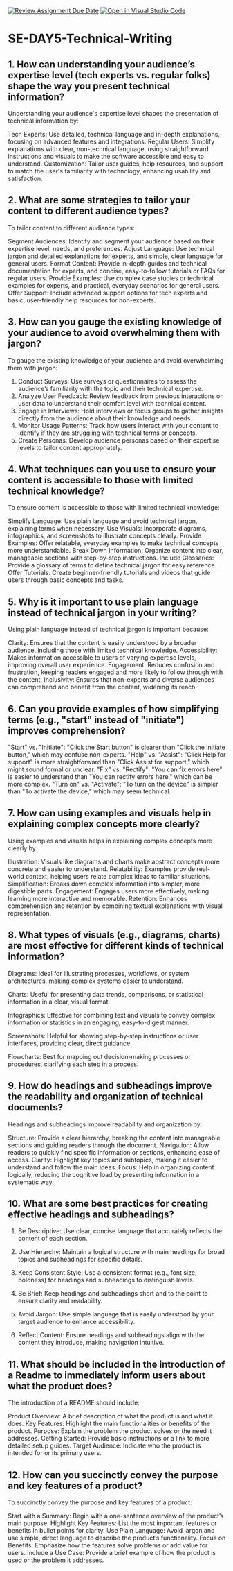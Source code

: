 [![Review Assignment Due Date](https://classroom.github.com/assets/deadline-readme-button-22041afd0340ce965d47ae6ef1cefeee28c7c493a6346c4f15d667ab976d596c.svg)](https://classroom.github.com/a/zsAR-pyY)
[![Open in Visual Studio Code](https://classroom.github.com/assets/open-in-vscode-2e0aaae1b6195c2367325f4f02e2d04e9abb55f0b24a779b69b11b9e10269abc.svg)](https://classroom.github.com/online_ide?assignment_repo_id=15711819&assignment_repo_type=AssignmentRepo)
# SE-DAY5-Technical-Writing
## 1. How can understanding your audience’s expertise level (tech experts vs. regular folks) shape the way you present technical information?
Understanding your audience's expertise level shapes the presentation of technical information by:

Tech Experts: Use detailed, technical language and in-depth explanations, focusing on advanced features and integrations.
Regular Users: Simplify explanations with clear, non-technical language, using straightforward instructions and visuals to make the software accessible and easy to understand.
Customization: Tailor user guides, help resources, and support to match the user's familiarity with technology, enhancing usability and satisfaction.

## 2. What are some strategies to tailor your content to different audience types?
To tailor content to different audience types:

Segment Audiences: Identify and segment your audience based on their expertise level, needs, and preferences.
Adjust Language: Use technical jargon and detailed explanations for experts, and simple, clear language for general users.
Format Content: Provide in-depth guides and technical documentation for experts, and concise, easy-to-follow tutorials or FAQs for regular users.
Provide Examples: Use complex case studies or technical examples for experts, and practical, everyday scenarios for general users.
Offer Support: Include advanced support options for tech experts and basic, user-friendly help resources for non-experts.
## 3. How can you gauge the existing knowledge of your audience to avoid overwhelming them with jargon?
To gauge the existing knowledge of your audience and avoid overwhelming them with jargon:

1. Conduct Surveys: Use surveys or questionnaires to assess the audience’s familiarity with the topic and their technical expertise.
2. Analyze User Feedback: Review feedback from previous interactions or user data to understand their comfort level with technical content.
3. Engage in Interviews: Hold interviews or focus groups to gather insights directly from the audience about their knowledge and needs.
4. Monitor Usage Patterns: Track how users interact with your content to identify if they are struggling with technical terms or concepts.
5. Create Personas: Develop audience personas based on their expertise levels to tailor content appropriately.
## 4. What techniques can you use to ensure your content is accessible to those with limited technical knowledge?
To ensure content is accessible to those with limited technical knowledge:

Simplify Language: Use plain language and avoid technical jargon, explaining terms when necessary.
Use Visuals: Incorporate diagrams, infographics, and screenshots to illustrate concepts clearly.
Provide Examples: Offer relatable, everyday examples to make technical concepts more understandable.
Break Down Information: Organize content into clear, manageable sections with step-by-step instructions.
Include Glossaries: Provide a glossary of terms to define technical jargon for easy reference.
Offer Tutorials: Create beginner-friendly tutorials and videos that guide users through basic concepts and tasks.
## 5. Why is it important to use plain language instead of technical jargon in your writing?
Using plain language instead of technical jargon is important because:

Clarity: Ensures that the content is easily understood by a broader audience, including those with limited technical knowledge.
Accessibility: Makes information accessible to users of varying expertise levels, improving overall user experience.
Engagement: Reduces confusion and frustration, keeping readers engaged and more likely to follow through with the content.
Inclusivity: Ensures that non-experts and diverse audiences can comprehend and benefit from the content, widening its reach.
## 6. Can you provide examples of how simplifying terms (e.g., "start" instead of "initiate") improves comprehension?
"Start" vs. "Initiate": "Click the Start button" is clearer than "Click the Initiate button," which may confuse non-experts.
"Help" vs. "Assist": "Click Help for support" is more straightforward than "Click Assist for support," which might sound formal or unclear.
"Fix" vs. "Rectify": "You can fix errors here" is easier to understand than "You can rectify errors here," which can be more complex.
"Turn on" vs. "Activate": "To turn on the device" is simpler than "To activate the device," which may seem technical.
## 7. How can using examples and visuals help in explaining complex concepts more clearly?
Using examples and visuals helps in explaining complex concepts more clearly by:

Illustration: Visuals like diagrams and charts make abstract concepts more concrete and easier to understand.
Relatability: Examples provide real-world context, helping users relate complex ideas to familiar situations.
Simplification: Breaks down complex information into simpler, more digestible parts.
Engagement: Engages users more effectively, making learning more interactive and memorable.
Retention: Enhances comprehension and retention by combining textual explanations with visual representation.
## 8. What types of visuals (e.g., diagrams, charts) are most effective for different kinds of technical information?
Diagrams: Ideal for illustrating processes, workflows, or system architectures, making complex systems easier to understand.

Charts: Useful for presenting data trends, comparisons, or statistical information in a clear, visual format.

Infographics: Effective for combining text and visuals to convey complex information or statistics in an engaging, easy-to-digest manner.

Screenshots: Helpful for showing step-by-step instructions or user interfaces, providing clear, direct guidance.

Flowcharts: Best for mapping out decision-making processes or procedures, clarifying each step in a process.
## 9. How do headings and subheadings improve the readability and organization of technical documents?
Headings and subheadings improve readability and organization by:

Structure: Provide a clear hierarchy, breaking the content into manageable sections and guiding readers through the document.
Navigation: Allow readers to quickly find specific information or sections, enhancing ease of access.
Clarity: Highlight key topics and subtopics, making it easier to understand and follow the main ideas.
Focus: Help in organizing content logically, reducing the cognitive load by presenting information in a systematic way.
## 10. What are some best practices for creating effective headings and subheadings?
1. Be Descriptive: Use clear, concise language that accurately reflects the content of each section.

2. Use Hierarchy: Maintain a logical structure with main headings for broad topics and subheadings for specific details.

3. Keep Consistent Style: Use a consistent format (e.g., font size, boldness) for headings and subheadings to distinguish levels.

4. Be Brief: Keep headings and subheadings short and to the point to ensure clarity and readability.

5. Avoid Jargon: Use simple language that is easily understood by your target audience to enhance accessibility.

6. Reflect Content: Ensure headings and subheadings align with the content they introduce, making navigation intuitive.
## 11. What should be included in the introduction of a Readme to immediately inform users about what the product does?
The introduction of a README should include:

Product Overview: A brief description of what the product is and what it does.
Key Features: Highlight the main functionalities or benefits of the product.
Purpose: Explain the problem the product solves or the need it addresses.
Getting Started: Provide basic instructions or a link to more detailed setup guides.
Target Audience: Indicate who the product is intended for or its primary users.

## 12. How can you succinctly convey the purpose and key features of a product?
To succinctly convey the purpose and key features of a product:

Start with a Summary: Begin with a one-sentence overview of the product’s main purpose.
Highlight Key Features: List the most important features or benefits in bullet points for clarity.
Use Plain Language: Avoid jargon and use simple, direct language to describe the product’s functionality.
Focus on Benefits: Emphasize how the features solve problems or add value for users.
Include a Use Case: Provide a brief example of how the product is used or the problem it addresses.
